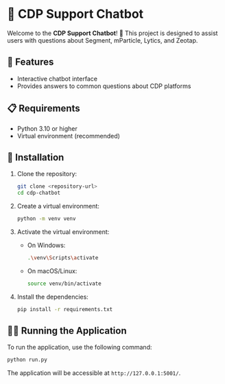 # 🤖 CDP Support Chatbot

Welcome to the **CDP Support Chatbot**! 🎉 This project is designed to assist users with questions about Segment, mParticle, Lytics, and Zeotap. 

## 🌟 Features

- Interactive chatbot interface
- Provides answers to common questions about CDP platforms

## 📋 Requirements

- Python 3.10 or higher
- Virtual environment (recommended)

## 🚀 Installation

1. Clone the repository:
   ```bash
   git clone <repository-url>
   cd cdp-chatbot
   ```

2. Create a virtual environment:
   ```bash
   python -m venv venv
   ```

3. Activate the virtual environment:
   - On Windows:
     ```bash
     .\venv\Scripts\activate
     ```
   - On macOS/Linux:
     ```bash
     source venv/bin/activate
     ```

4. Install the dependencies:
   ```bash
   pip install -r requirements.txt
   ```

## 🏃‍♂️ Running the Application

To run the application, use the following command:
```bash
python run.py
```

The application will be accessible at `http://127.0.0.1:5001/`.


